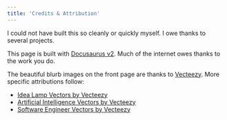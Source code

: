 ```yaml
---
title: 'Credits & Attribution'
---
```

I could not have built this so cleanly or quickly myself. I owe thanks to several projects.

This page is built with [Docusaurus v2](https://v2.docusaurus.io/). Much of the internet owes thanks to the work you do.

The beautiful blurb images on the front page are thanks to [Vecteezy](https://www.vecteezy.com/). More specific attributions follow:

 - [Idea Lamp Vectors by Vecteezy](https://www.vecteezy.com/free-vector/idea-lamp)
 - [Artificial Intelligence Vectors by Vecteezy](https://www.vecteezy.com/free-vector/artificial-intelligence)
 - [Software Engineer Vectors by Vecteezy](https://www.vecteezy.com/free-vector/software-engineer)
